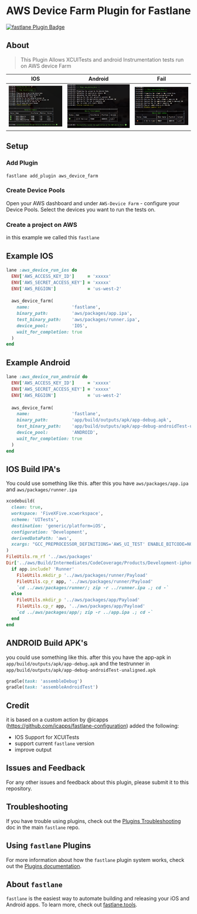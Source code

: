 # AWS Device Farm Plugin for Fastlane

[![fastlane Plugin Badge](https://rawcdn.githack.com/fastlane/fastlane/master/fastlane/assets/plugin-badge.svg)](https://rubygems.org/gems/fastlane-plugin-sharethemeal)


## About
> This Plugin Allows XCUITests and android Instrumentation tests run on AWS device Farm


| IOS | Android | Fail |
|----------|-------------|-------------|
| ![Screenshot](assets/screen_done.png) |  ![Screenshot](assets/screen_don_android.png)| ![Screenshot](assets/fail.png) |




## Setup
### Add Plugin
```
fastlane add_plugin aws_device_farm
```

### Create Device Pools
Open your AWS dashboard and under `AWS-Device Farm` - configure your Device Pools.
Select the devices you want to run the tests on.


### Create a project on AWS
in this example we called this `fastlane`

## Example IOS

```ruby
lane :aws_device_run_ios do
  ENV['AWS_ACCESS_KEY_ID']     = 'xxxxx'
  ENV['AWS_SECRET_ACCESS_KEY'] = 'xxxxx'
  ENV['AWS_REGION']            = 'us-west-2'

  aws_device_farm(
    name:                'fastlane',
    binary_path:         'aws/packages/app.ipa',
    test_binary_path:    'aws/packages/runner.ipa',
    device_pool:         'IOS',
    wait_for_completion: true
  )
end
```


## Example Android

```ruby
lane :aws_device_run_android do
  ENV['AWS_ACCESS_KEY_ID']     = 'xxxxx'
  ENV['AWS_SECRET_ACCESS_KEY'] = 'xxxxx'
  ENV['AWS_REGION']            = 'us-west-2'

  aws_device_farm(
    name:                'fastlane',
    binary_path:         'app/build/outputs/apk/app-debug.apk',
    test_binary_path:    'app/build/outputs/apk/app-debug-androidTest-unaligned.apk',
    device_pool:         'ANDROID',
    wait_for_completion: true
  )
end
```


## IOS Build IPA's
You could use something like this.
after this you have `aws/packages/app.ipa` and `aws/packages/runner.ipa`

```ruby
xcodebuild(
  clean: true,
  workspace: 'FiveXFive.xcworkspace',
  scheme: 'UITests',
  destination: 'generic/platform=iOS',
  configuration: 'Development',
  derivedDataPath: 'aws',
  xcargs: "GCC_PREPROCESSOR_DEFINITIONS='AWS_UI_TEST' ENABLE_BITCODE=NO build-for-testing"
)
FileUtils.rm_rf '../aws/packages'
Dir['../aws/Build/Intermediates/CodeCoverage/Products/Development-iphoneos/*.app'].each do |app|
  if app.include? 'Runner'
    FileUtils.mkdir_p '../aws/packages/runner/Payload'
    FileUtils.cp_r app, '../aws/packages/runner/Payload'
    `cd ../aws/packages/runner/; zip -r ../runner.ipa .; cd -`
  else
    FileUtils.mkdir_p '../aws/packages/app/Payload'
    FileUtils.cp_r app, '../aws/packages/app/Payload'
    `cd ../aws/packages/app/; zip -r ../app.ipa .; cd -`
  end
end
```


## ANDROID Build APK's
you could use something like this.
after this you have the app-apk in `app/build/outputs/apk/app-debug.apk` and the testrunner in `app/build/outputs/apk/app-debug-androidTest-unaligned.apk`

```ruby
gradle(task: 'assembleDebug')
gradle(task: 'assembleAndroidTest')
```

## Credit
it is based on a custom action by @icapps (https://github.com/icapps/fastlane-configuration)
added the following:
  * IOS Support for XCUITests
  * support current `fastlane` version
  * improve output
  
## Issues and Feedback

For any other issues and feedback about this plugin, please submit it to this repository.

## Troubleshooting

If you have trouble using plugins, check out the [Plugins Troubleshooting](https://github.com/fastlane/fastlane/blob/master/fastlane/docs/PluginsTroubleshooting.md) doc in the main `fastlane` repo.

## Using `fastlane` Plugins

For more information about how the `fastlane` plugin system works, check out the [Plugins documentation](https://github.com/fastlane/fastlane/blob/master/fastlane/docs/Plugins.md).

## About `fastlane`

`fastlane` is the easiest way to automate building and releasing your iOS and Android apps. To learn more, check out [fastlane.tools](https://fastlane.tools).
